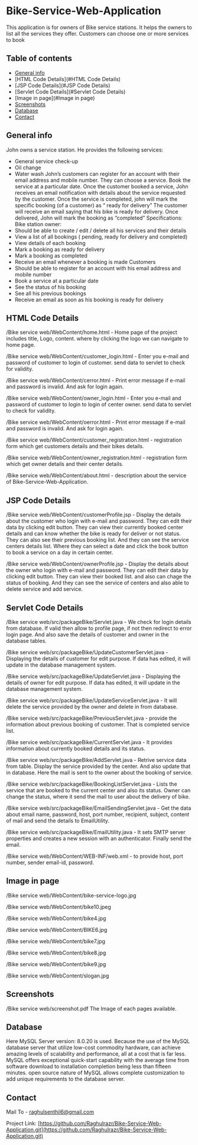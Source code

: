 # Bike-Service-Web-Application
This application is for owners of Bike service stations. It helps the owners to list all the services they offer. Customers can choose one or more services to book

## Table of contents
* [General info](#general-info)
* [HTML Code Details](#HTML Code Details)
* [JSP Code Details](#JSP Code Details)
* [Servlet Code Details](#Servlet Code Details)
* [Image in page](#Image in page)
* [Screenshots](#screenshots)
* [Database](#database)
* [Contact](#contact)

## General info
John owns a service station. He provides the following services:
- General service check-up
- Oil change
- Water wash
John’s customers can register for an account with their email address and mobile number.
They can choose a service. Book the service at a particular date.
Once the customer booked a service, John receives an email notification with details about the
service requested by the customer.
Once the service is completed, john will mark the specific booking (of a customer) as “ ready for
delivery”
The customer will receive an email saying that his bike is ready for delivery.
Once delivered, John will mark the booking as “completed”
Specifications:
Bike station owner:
- Should be able to create / edit / delete all his services and their details
- View a list of all bookings ( pending, ready for delivery and completed)
- View details of each booking
- Mark a booking as ready for delivery
- Mark a booking as completed
- Receive an email whenever a booking is made
Customers
- Should be able to register for an account with his email address and mobile number
- Book a service at a particular date
- See the status of his booking
- See all his previous bookings
- Receive an email as soon as his booking is ready for delivery

## HTML Code Details

/Bike service web/WebContent/home.html - Home page of the project includes title, Logo, content. where by clicking the logo we can navigate to home page.

/Bike service web/WebContent/customer_login.html - Enter you e-mail and password of customer to login of customer. send data to servlet to check for validity.

/Bike service web/WebContent/cerror.html - Print error message if e-mail and password is invalid. And ask for login again.

/Bike service web/WebContent/owner_login.html - Enter you e-mail and password of customer to login to login of center owner. send data to servlet to check for validity.

/Bike service web/WebContent/oerror.html - Print error message if e-mail and password is invalid. And ask for login again.

/Bike service web/WebContent/customer_registration.html  - registration form which get customers details and their bikes details.

/Bike service web/WebContent/owner_registration.html - registration form which get owner details and their center details.

/Bike service web/WebContent/about.html - description about the service of Bike-Service-Web-Application.

## JSP Code Details

/Bike service web/WebContent/customerProfile.jsp - Display the details about the customer who login with e-mail and password. They can edit their data by clicking edit button.
They can view their currently booked center details and can know whether the bike is ready for deliver or not status. They can also see their previous booking list. 
And they can see the service centers details list. Where they can select a date and click the book button to book a service on a day in certain center. 

/Bike service web/WebContent/ownerProfile.jsp - Display the details about the owner who login with e-mail and password. They can edit their data by clicking edit button.
They can view their booked list. and also can chage the status of booking. And they can see the service of centers and also able to delete service and add service.

## Servlet Code Details

/Bike service web/src/packageBike/Servlet.java - We check for login details from database. If valid then allow to profile page, if not then redirect to error login page. And also save the details of customer and owner in the database tables.

/Bike service web/src/packageBike/UpdateCustomerServlet.java - Displaying the details of customer for edit purpose. If data has edited, it will update in the database management system.

/Bike service web/src/packageBike/UpdateServlet.java - Displaying the details of owner for edit purpose. If data has edited, it will update in the database management system.

/Bike service web/src/packageBike/UpdateServiceServlet.java - It will delete the service provided by the owner and delete in from database.

/Bike service web/src/packageBike/PreviousServlet.java - provide the information about previous booking of customer. That is completed service list.
 
/Bike service web/src/packageBike/CurrentServlet.java - It provides information about currently booked details and its status.

/Bike service web/src/packageBike/AddServlet.java - Retrive service data from table. Display the service provided by the center. And also update that in database. Here the mail is sent to the owner about the booking of service. 

/Bike service web/src/packageBike/BookingListServlet.java - Lists the service that are booked to the current center and also its status. Owner can change the status, where it send the mail to user about the delivery of bike.

/Bike service web/src/packageBike/EmailSendingServlet.java - Get the data about email name, password, host, port number, recipient, subject, content of mail and send the details to EmailUtility.

/Bike service web/src/packageBike/EmailUtility.java - It sets SMTP server properties and creates a new session with an authenticator. Finally send the email.

/Bike service web/WebContent/WEB-INF/web.xml - to provide host, port number, sender email-id, password.

## Image in page

/Bike service web/WebContent/bike-service-logo.jpg

/Bike service web/WebContent/bike10.jpeg

/Bike service web/WebContent/bike4.jpg

/Bike service web/WebContent/BIKE6.jpg

/Bike service web/WebContent/bike7.jpg

/Bike service web/WebContent/bike8.jpg

/Bike service web/WebContent/bike9.jpg

/Bike service web/WebContent/slogan.jpg

## Screenshots
/Bike service web/screenshot.pdf 
The Image of each pages available.

## Database

Here MySQL Server version: 8.0.20 is used. Because the use of the MySQL database server that utilize low-cost commodity hardware, can achieve amazing levels of scalability and performance, all at a cost that is far less. MySQL offers exceptional quick-start capability with the average time from software download to installation completion being less than fifteen minutes. open source nature of MySQL allows complete customization to add unique requirements to the database server.

## Contact
Mail To - raghulsenthil6@gmail.com

Project Link: [https://github.com/Raghulrazr/Bike-Service-Web-Application.git](https://github.com/Raghulrazr/Bike-Service-Web-Application.git)
